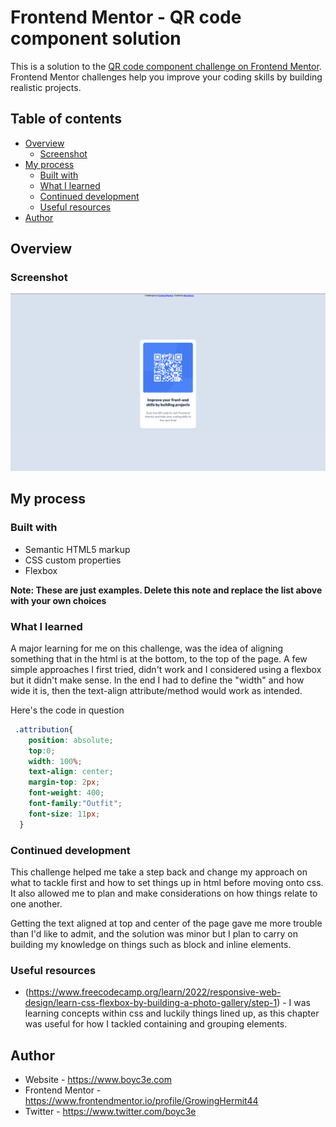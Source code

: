 # Frontend Mentor - QR code component solution

This is a solution to the [QR code component challenge on Frontend Mentor](https://www.frontendmentor.io/challenges/qr-code-component-iux_sIO_H). Frontend Mentor challenges help you improve your coding skills by building realistic projects. 

## Table of contents

- [Overview](#overview)
  - [Screenshot](#screenshot)
- [My process](#my-process)
  - [Built with](#built-with)
  - [What I learned](#what-i-learned)
  - [Continued development](#continued-development)
  - [Useful resources](#useful-resources)
- [Author](#author)




## Overview

### Screenshot

![](./screenshot.jpg)


## My process

### Built with

- Semantic HTML5 markup
- CSS custom properties
- Flexbox

**Note: These are just examples. Delete this note and replace the list above with your own choices**

### What I learned

A major learning for me on this challenge, was the idea of aligning something that in the html is at the bottom, to the top of the page.
A few simple approaches I first tried, didn't work and I considered using a flexbox but it didn't make sense. In the end I had to define the "width" and how wide it is, then the text-align attribute/method would work as intended.

Here's the code in question


```css
 .attribution{
    position: absolute;
    top:0;
    width: 100%;
    text-align: center;
    margin-top: 2px;
    font-weight: 400;
    font-family:"Outfit";
    font-size: 11px;
  }
```


### Continued development

This challenge helped me take a step back and change my approach on what to tackle first and how to set things up in html before moving onto css. It also allowed me to plan and make considerations on how things relate to one another. 

Getting the text aligned at top and center of the page gave me more trouble than I'd like to admit, and the solution was minor but I plan to carry on building my knowledge on things such as block and inline elements.


### Useful resources

- (https://www.freecodecamp.org/learn/2022/responsive-web-design/learn-css-flexbox-by-building-a-photo-gallery/step-1) - I was learning concepts within css and luckily things lined up, as this chapter was useful for how I tackled containing and grouping elements.


## Author

- Website - https://www.boyc3e.com
- Frontend Mentor - https://www.frontendmentor.io/profile/GrowingHermit44
- Twitter - https://www.twitter.com/boyc3e


